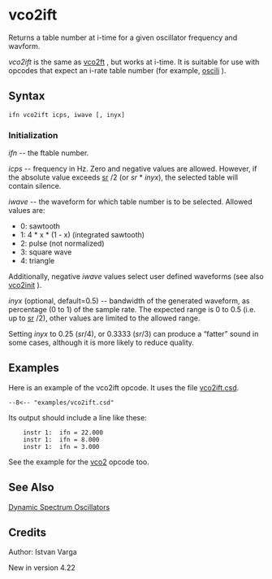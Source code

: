 <!--
id:vco2ift
category:Signal Generators:Dynamic Spectrum Oscillators
-->
# vco2ift
Returns a table number at i-time for a given oscillator frequency and wavform.

_vco2ift_ is the same as  [vco2ft](../../opcodes/vco2ft) , but works at i-time. It is suitable for use with opcodes that expect an i-rate table number (for example,  [oscili](../../opcodes/oscili) ).


## Syntax
```csound-orc
ifn vco2ift icps, iwave [, inyx]
```

### Initialization
_ifn_ -- the ftable number.


_icps_ --  frequency in Hz. Zero and negative values are allowed. However, if the absolute value exceeds  [sr](../../opcodes/sr) /2 (or _sr_ * _inyx_), the selected table will contain silence.


_iwave_ -- the waveform for which table number is to be selected. Allowed values are:

* 0: sawtooth
* 1: 4 * x * (1 - x)   (integrated sawtooth)
* 2: pulse (not normalized)
* 3: square wave
* 4: triangle

Additionally, negative _iwave_ values select user defined waveforms (see also  [vco2init](../../opcodes/vco2init) ).

_inyx_ (optional, default=0.5) -- bandwidth of the generated waveform, as percentage (0 to 1) of the sample rate. The expected range is 0 to 0.5 (i.e. up to  [sr](../../opcodes/sr) /2), other values are limited to the allowed range.

Setting _inyx_ to 0.25 (_sr_/4), or 0.3333 (_sr_/3) can produce a “fatter” sound in some cases, although it is more likely to reduce quality.

## Examples
Here is an example of the vco2ift opcode. It uses the file [vco2ift.csd](../../examples/vco2ift.csd).
``` csound-orc title="Example of the vco2ift opcode." linenums="1"
--8<-- "examples/vco2ift.csd"
```
Its output should include a line like these:

```
    instr 1:  ifn = 22.000
    instr 1:  ifn = 8.000
    instr 1:  ifn = 3.000
```

See the example for the  [vco2](../../opcodes/vco2)  opcode too.

## See Also
[Dynamic Spectrum Oscillators](../../siggen/dynamic)


## Credits
Author: Istvan Varga

New in version 4.22  